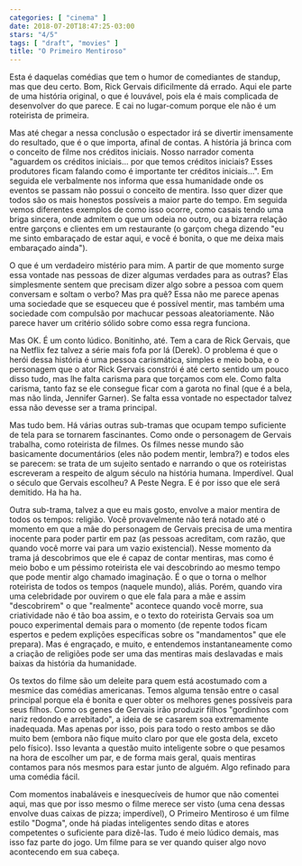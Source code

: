 ```yaml
---
categories: [ "cinema" ]
date: 2018-07-20T18:47:25-03:00
stars: "4/5"
tags: [ "draft", "movies" ]
title: "O Primeiro Mentiroso"
---
```

Esta é daquelas comédias que tem o humor de comediantes de standup, mas que deu certo. Bom, Rick Gervais dificilmente dá errado. Aqui ele parte de uma história original, o que é louvável, pois ela é mais complicada de desenvolver do que parece. E cai no lugar-comum porque ele não é um roteirista de primeira.

Mas até chegar a nessa conclusão o espectador irá se divertir imensamente do resultado, que é o que importa, afinal de contas. A história já brinca com o conceito de filme nos créditos iniciais. Nosso narrador comenta "aguardem os créditos iniciais... por que temos créditos iniciais? Esses produtores ficam falando como é importante ter créditos iniciais...". Em seguida ele verbalmente nos informa que essa humanidade onde os eventos se passam não possui o conceito de mentira. Isso quer dizer que todos são os mais honestos possíveis a maior parte do tempo. Em seguida vemos diferentes exemplos de como isso ocorre, como casais tendo uma briga sincera, onde admitem o que um odeia no outro, ou a bizarra relação entre garçons e clientes em um restaurante (o garçom chega dizendo "eu me sinto embaraçado de estar aqui, e você é bonita, o que me deixa mais embaraçado ainda").

O que é um verdadeiro mistério para mim. A partir de que momento surge essa vontade nas pessoas de dizer algumas verdades para as outras? Elas simplesmente sentem que precisam dizer algo sobre a pessoa com quem conversam e soltam o verbo? Mas pra quê? Essa não me parece apenas uma sociedade que se esqueceu que é possível mentir, mas também uma sociedade com compulsão por machucar pessoas aleatoriamente. Não parece haver um critério sólido sobre como essa regra funciona.

Mas OK. É um conto lúdico. Bonitinho, até. Tem a cara de Rick Gervais, que na Netflix fez talvez a série mais fofa por lá (Derek). O problema é que o herói dessa história é uma pessoa carismática, simples e meio boba, e o personagem que o ator Rick Gervais constrói é até certo sentido um pouco disso tudo, mas lhe falta carisma para que torçamos com ele. Como falta carisma, tanto faz se ele consegue ficar com a garota no final (que é a bela, mas não linda, Jennifer Garner). Se falta essa vontade no espectador talvez essa não devesse ser a trama principal.

Mas tudo bem. Há várias outras sub-tramas que ocupam tempo suficiente de tela para se tornarem fascinantes. Como onde o personagem de Gervais trabalha, como roteirista de filmes. Os filmes nesse mundo são basicamente documentários (eles não podem mentir, lembra?) e todos eles se parecem: se trata de um sujeito sentado e narrando o que os roteiristas escreveram a respeito de algum século na história humana. Imperdível. Qual o século que Gervais escolheu? A Peste Negra. E é por isso que ele será demitido. Ha ha ha.

Outra sub-trama, talvez a que eu mais gosto, envolve a maior mentira de todos os tempos: religião. Você provavelmente não terá notado até o momento em que a mãe do personagem de Gervais precisa de uma mentira inocente para poder partir em paz (as pessoas acreditam, com razão, que quando você morre vai para um vazio existencial). Nesse momento da trama já descobrimos que ele é capaz de contar mentiras, mas como é meio bobo e um péssimo roteirista ele vai descobrindo ao mesmo tempo que pode mentir algo chamado imaginação. É o que o torna o melhor roteirista de todos os tempos (naquele mundo), aliás. Porém, quando vira uma celebridade por ouvirem o que ele fala para a mãe e assim "descobrirem" o que "realmente" acontece quando você morre, sua criatividade não é tão boa assim, e o texto do roteirista Gervais soa um pouco experimental demais para o momento (de repente todos ficam espertos e pedem explições específicas sobre os "mandamentos" que ele prepara). Mas é engraçado, e muito, e entendemos instantaneamente como a criação de religiões pode ser uma das mentiras mais deslavadas e mais baixas da história da humanidade.

Os textos do filme são um deleite para quem está acostumado com a mesmice das comédias americanas. Temos alguma tensão entre o casal principal porque ela é bonita e quer obter os melhores genes possíveis para seus filhos. Como os genes de Gervais irão produzir filhos "gordinhos com nariz redondo e arrebitado", a ideia de se casarem soa extremamente inadequada. Mas apenas por isso, pois para todo o resto ambos se dão muito bem (embora não fique muito claro por que ele gosta dela, exceto pelo físico). Isso levanta a questão muito inteligente sobre o que pesamos na hora de escolher um par, e de forma mais geral, quais mentiras contamos para nós mesmos para estar junto de alguém. Algo refinado para uma comédia fácil.

Com momentos inabaláveis e inesquecíveis de humor que não comentei aqui, mas que por isso mesmo o filme merece ser visto (uma cena dessas envolve duas caixas de pizza; imperdível), O Primeiro Mentiroso é um filme estilo "Dogma", onde há piadas inteligentes sendo ditas e atores competentes o suficiente para dizê-las. Tudo é meio lúdico demais, mas isso faz parte do jogo. Um filme para se ver quando quiser algo novo acontecendo em sua cabeça.
